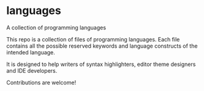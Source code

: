 # languages
A collection of programming languages

This repo is a collection of files of programming languages. Each file contains all the possible reserved keywords and language constructs of the intended language.

It is designed to help writers of syntax highlighters, editor theme designers and IDE developers.

Contributions are welcome!
